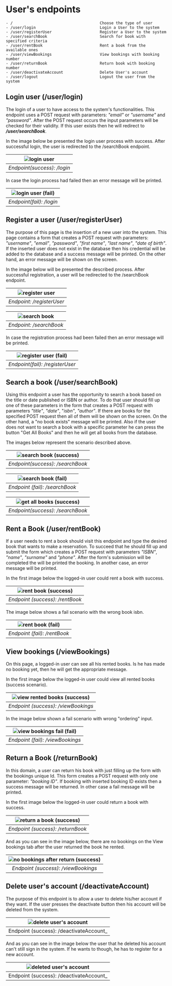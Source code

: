 # User's endpoints

```text
- /                                      Choose the type of user
- /user/login                            Login a User to the system
- /user/registerUser                     Register a User to the system
- /user/searchBook                       Search for book with specified criteria
- /user/rentBook                         Rent a book from the available ones
- /user/viewBookings                     View bookings with booking number
- /user/returnBook                       Return book with booking number
- /user/deactivateAccount                Delete User's account
- /user/logout                           Logout the user from the system
```

## Login user (/user/login)

The login of a user to have access to the system's functionalities. This endpoint uses a POST request with parameters: _"email"_ or _"username"_ and _"password"_. After the POST request occurs the input parameters will be checked for their validity. If this user exists then he will redirect to _**/user/searchBook**_.

In the image below be presented the login user process with success. After successful login, the user is redirected to the /searchBook endpoint.

| <img align="center" src="img/loginUser.png" alt ="login user"> |
| :------------------------------------------------------------: |
|                  _Endpoint(success): /login_                   |

In case the login process had failed then an error message will be printed.

| <img align="center" src="img/loginUserFail.png" alt ="login user (fail)"> |
| :-----------------------------------------------------------------------: |
|                         _Endpoint(fail): /login_                          |

## Register a user (/user/registerUser)

The purpose of this page is the insertion of a new user into the system. This page contains a form that creates a POST request with parameters: _"username"_, _"email"_, _"password"_, _"first name"_, _"last name"_, _"date of birth"_. If the inserted user does not exist in the database then his credential will be added to the database and a success message will be printed. On the other hand, an error message will be shown on the screen.

In the image below will be presented the described process. After successful registration, a user will be redirected to the /searchBook endpoint.

| <img align="center" src="img/registerUser.png" alt ="register user"> |
| :------------------------------------------------------------------: |
|                      _Endpoint: /registerUser_                       |

| <img align="center" src="img/searchBook.png" alt ="search book"> |
| :------------------------------------------------------------------: |
|                      _Endpoint: /searchBook_                       |

In case the registration process had been failed then an error message will be printed.

| <img align="center" src="img/registerUserFail.png" alt ="register user (fail)"> |
| :-----------------------------------------------------------------------------: |
|                         _Endpoint(fail): /registerUser_                         |

## Search a book (/user/searchBook)

Using this endpoint a user has the opportunity to search a book based on the title or date published or ISBN or author. To do that user should fill up one of these parameters in the form that creates a POST request with parameters _"title"_, _"date"_, "_isbn"_, _"author"_. If there are books for the specified POST request then all of them will be shown on the screen. On the other hand, a "no book exists" message will be printed. Also if the user does not want to search a book with a specific parameter he can press the button "Get All Books" and then he will get all books from the database.

The images below represent the scenario described above.

| <img align="center" src="img/searchBookSuccess.png" alt ="search book (success)"> |
| :-----------------------------------------------------------------------------------: |
|                          _Endpoint(success): /searchBook_                           |

| <img align="center" src="img/searchBookFail.png" alt ="search book (fail)"> |
| :-----------------------------------------------------------------------------: |
|                        _Endpoint (fail): /searchBook_                         |

| <img align="center" src="img/getAll.png" alt ="get all books (success)"> |
| :-----------------------------------------------------------------------------------: |
|                          _Endpoint(success): /searchBook_                           |

## Rent a Book (/user/rentBook)

If a user needs to rent a book should visit this endpoint and type the desired book that wants to make a reservation. To succeed that he should fill up and submit the form which creates a POST request with parameters _"ISBN"_, _"name"_, _"surname"_ and _"phone"_. After the form's submission will be completed the will be printed the booking. In another case, an error message will be printed.

In the first image below the logged-in user could rent a book with success.

| <img align="center" src="img/rentBookSuccess.png" alt ="rent book (success)"> |
| :-------------------------------------------------------------------------------: |
|                       _Endpoint (success): /rentBook_                        |

The image below shows a fail scenario with the wrong book isbn.

| <img align="center" src="img/rentBookFail.png" alt ="rent book (fail)"> |
| :-------------------------------------------------------------------------: |
|                      _Endpoint (fail): /rentBook_                      |

## View bookings (/viewBookings)

On this page, a logged-in user can see all his rented books. Is he has made no booking yet, then he will get the appropriate message.

In the first image below the logged-in user could view all rented books (success scenario).

| <img align="center" src="img/viewBookings.png" alt ="view rented books (success)"> |
| :----------------------------------------------------------------------------------------------------------: |
|                                  _Endpoint (success): /viewBookings_                                   |

In the image below shown a fail scenario with wrong "ordering" input.

| <img align="center" src="img/viewBookingsFail.png" alt ="view bookings fail (fail)"> |
| :-------------------------------------------------------------------------------------------------------: |
|                                  _Endpoint (fail): /viewBookings_                                   |


## Return a Book (/returnBook)

In this domain, a user can return his book with just filling up the form with the bookings unique Id. This form creates a POST request with only one parameter: _"booking ID"_. If booking with inserted booking ID exists then a success message will be returned. In other case a fail message will be printed.

In the first image below the logged-in user could return a book with success.

| <img align="center" src="img/returnBookSuccess.png" alt ="return a book (success)"> |
| :-------------------------------------------------------------------------------------------: |
|                             _Endpoint (success): /returnBook_                              |

And as you can see in the image below, there are no bookings on the View bookings tab after the user returned the book he rented.

| <img align="center" src="img/viewBookinsFail.png" alt ="no bookings after return (success)"> |
| :----------------------------------------------------------------------------------------: |
|                             _Endpoint (success): /viewBookings_                              |


## Delete user's account (/deactivateAccount)

The purpose of this endpoint is to allow a user to delete his/her account if they want. If the user presses the deactivate button then his account will be deleted from the system.

| <img align="center" src="img/deleteUserAccount.png" alt ="delete user's account"> |
| :----------------------------------------------------------------------------: |
|                    Endpoint (success): /deactivateAccount\_                    |

And as you can see in the image below the user that he deleted his account can't still sign in the system. If he wants to though, he has to register for a new account.

| <img align="center" src="img/deletedUserAccount.png" alt ="deleted user's account"> |
| :----------------------------------------------------------------------------: |
|                    Endpoint (success): /deactivateAccount\_                    |